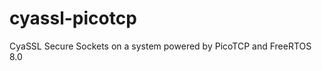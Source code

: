 cyassl-picotcp
==============

CyaSSL Secure Sockets on a system powered by PicoTCP and FreeRTOS 8.0
